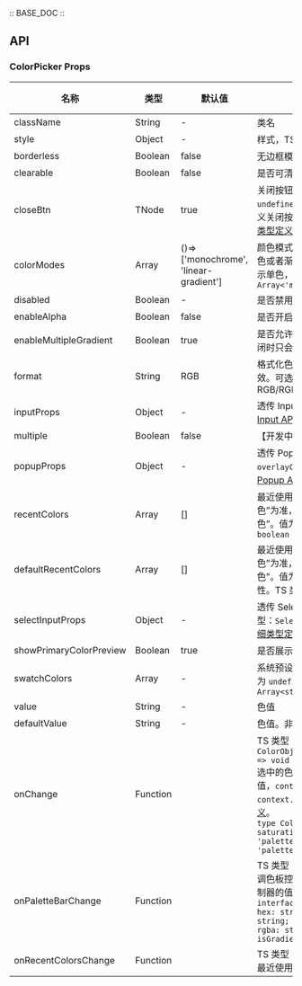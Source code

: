:: BASE_DOC ::

## API

### ColorPicker Props

名称 | 类型 | 默认值 | 描述 | 必传
-- | -- | -- | -- | --
className | String | - | 类名 | N
style | Object | - | 样式，TS 类型：`React.CSSProperties` | N
borderless | Boolean | false | 无边框模式 | N
clearable | Boolean | false | 是否可清空 | N
closeBtn | TNode | true | 关闭按钮，值为 `true` 显示默认关闭按钮；值为 `false` 或 `undefined` 则不显示关闭按钮；值类型为函数，则表示自定义关闭按钮。TS 类型：`string \| boolean \| TNode`。[通用类型定义](https://github.com/Tencent/tdesign-react/blob/develop/src/common.ts) | N
colorModes | Array | ()=> ['monochrome', 'linear-gradient'] | 颜色模式选择。同时支持单色和渐变两种模式，可仅使用单色或者渐变其中一种模式，也可以同时使用。`monochrome` 表示单色，`linear-gradient` 表示渐变色。TS 类型：`Array<'monochrome' \| 'linear-gradient'>` | N
disabled | Boolean | - | 是否禁用组件 | N
enableAlpha | Boolean | false | 是否开启透明通道 | N
enableMultipleGradient | Boolean | true | 是否允许开启通过点击渐变轴增加渐变梯度，默认开启，关闭时只会存在起始和结束两个颜色 | N
format | String | RGB | 格式化色值。`enableAlpha` 为真时，`RGBA/HSLA/HSVA` 等值有效。可选项：RGB/RGBA/HSL/HSLA/HSB/HSV/HSVA/HEX/CMYK/CSS | N
inputProps | Object | - | 透传 Input 输入框组件全部属性。TS 类型：`InputProps`，[Input API Documents](./input?tab=api)。[详细类型定义](https://github.com/Tencent/tdesign-react/blob/develop/src/color-picker/type.ts) | N
multiple | Boolean | false | 【开发中】是否允许选中多个颜色 | N
popupProps | Object | - | 透传 Popup 组件全部属性，如 `placement` `overlayStyle` `overlayClassName` `trigger`等。TS 类型：`PopupProps`，[Popup API Documents](./popup?tab=api)。[详细类型定义](https://github.com/Tencent/tdesign-react/blob/develop/src/color-picker/type.ts) | N
recentColors | Array | [] | 最近使用的颜色。值为 [] 表示以组件内部的“最近使用颜色”为准，值长度大于 0 则以该值为准显示“最近使用颜色”。值为 null 则完全不显示“最近使用颜色”。TS 类型：`boolean \| Array<string> \| null` | N
defaultRecentColors | Array | [] | 最近使用的颜色。值为 [] 表示以组件内部的“最近使用颜色”为准，值长度大于 0 则以该值为准显示“最近使用颜色”。值为 null 则完全不显示“最近使用颜色”。非受控属性。TS 类型：`boolean \| Array<string> \| null` | N
selectInputProps | Object | - | 透传 SelectInputProps 筛选器输入框组件全部属性。TS 类型：`SelectInputProps`，[SelectInput API Documents](./select-input?tab=api)。[详细类型定义](https://github.com/Tencent/tdesign-react/blob/develop/src/color-picker/type.ts) | N
showPrimaryColorPreview | Boolean | true | 是否展示颜色选择条右侧的颜色预览区域 | N
swatchColors | Array | - | 系统预设的颜色样例，值为 `null` 或 `[]` 则不显示系统色，值为 `undefined` 会显示组件内置的系统默认色。TS 类型：`Array<string> \| null` | N
value | String | - | 色值 | N
defaultValue | String | - | 色值。非受控属性 | N
onChange | Function |  | TS 类型：`(value: string, context: { color: ColorObject; trigger: ColorPickerChangeTrigger }) => void`<br/>选中的色值发生变化时触发，第一个参数 `value` 表示新色值，`context.color` 表示当前调色板控制器的色值，`context.trigger` 表示触发颜色变化的来源。[详细类型定义](https://github.com/Tencent/tdesign-react/blob/develop/src/color-picker/type.ts)。<br/>`type ColorPickerChangeTrigger = 'palette-saturation-brightness' \| 'palette-saturation' \| 'palette-brightness' \| 'palette-hue-bar' \| 'palette-alpha-bar' \| 'input' \| 'preset' \| 'recent' `<br/> | N
onPaletteBarChange | Function |  | TS 类型：`(context: { color: ColorObject }) => void`<br/>调色板控制器的值变化时触发，`context.color` 指调色板控制器的值。[详细类型定义](https://github.com/Tencent/tdesign-react/blob/develop/src/color-picker/type.ts)。<br/>`interface ColorObject { alpha: number; css: string; hex: string; hex8: string; hsl: string; hsla: string; hsv: string; hsva: string; rgb: string; rgba: string; saturation: number; value: number; isGradient: boolean; linearGradient?: string; }`<br/> | N
onRecentColorsChange | Function |  | TS 类型：`(value: Array<string>) => void`<br/>最近使用颜色发生变化时触发 | N
